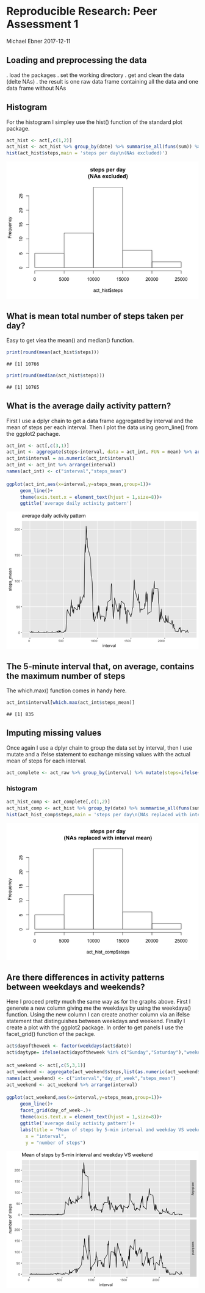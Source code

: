 Reproducible Research: Peer Assessment 1
================
Michael Ebner
2017-12-11

Loading and preprocessing the data
----------------------------------

. load the packages . set the working directory . get and clean the data (delte NAs) . the result is one raw data frame containing all the data and one data frame without NAs

Histogram
---------

For the histogram I simpley use the hist() function of the standard plot package.

``` r
act_hist <- act[,c(1,2)]
act_hist <- act_hist %>% group_by(date) %>% summarise_all(funs(sum)) %>% arrange(as.Date(date))
hist(act_hist$steps,main = 'steps per day\n(NAs excluded)')
```

![](PA1_michaeEbner_files/figure-markdown_github-ascii_identifiers/unnamed-chunk-1-1.png)

What is mean total number of steps taken per day?
-------------------------------------------------

Easy to get viea the mean() and median() function.

``` r
print(round(mean(act_hist$steps)))
```

    ## [1] 10766

``` r
print(round(median(act_hist$steps)))
```

    ## [1] 10765

What is the average daily activity pattern?
-------------------------------------------

First I use a dplyr chain to get a data frame aggregated by interval and the mean of steps per each interval. Then I plot the data using geom\_line() from the ggplot2 pachage.

``` r
act_int <- act[,c(3,1)]
act_int <- aggregate(steps~interval, data = act_int, FUN = mean) %>% arrange(interval)
act_int$interval = as.numeric(act_int$interval)
act_int <- act_int %>% arrange(interval)
names(act_int) <- c("interval","steps_mean")

ggplot(act_int,aes(x=interval,y=steps_mean,group=1))+
     geom_line()+
     theme(axis.text.x = element_text(hjust = 1,size=8))+
     ggtitle('average daily activity pattern')
```

![](PA1_michaeEbner_files/figure-markdown_github-ascii_identifiers/unnamed-chunk-3-1.png)

The 5-minute interval that, on average, contains the maximum number of steps
----------------------------------------------------------------------------

The which.max() function comes in handy here.

``` r
act_int$interval[which.max(act_int$steps_mean)]
```

    ## [1] 835

Imputing missing values
-----------------------

Once again I use a dplyr chain to group the data set by interval, then I use mutate and a ifelse statement to exchange missing values with the actual mean of steps for each interval.

``` r
act_complete <- act_raw %>% group_by(interval) %>% mutate(steps=ifelse(is.na(steps),mean(steps,na.rm=TRUE),steps))
```

### histogram

``` r
act_hist_comp <- act_complete[,c(1,2)]
act_hist_comp <- act_hist %>% group_by(date) %>% summarise_all(funs(sum)) %>% arrange(as.Date(date))
hist(act_hist_comp$steps,main = 'steps per day\n(NAs replaced with interval mean)')
```

![](PA1_michaeEbner_files/figure-markdown_github-ascii_identifiers/unnamed-chunk-6-1.png)

Are there differences in activity patterns between weekdays and weekends?
-------------------------------------------------------------------------

Here I proceed pretty much the same way as for the graphs above. First I generete a new column giving me the weekdays by using the weekdays() function. Using the new column I can create another column via an ifelse statement that distinguishes between weekdays and weekend. Finally I create a plot with the ggplot2 package. In order to get panels I use the facet\_grid() function of the packge.

``` r
act$dayoftheweek <- factor(weekdays(act$date))
act$daytype= ifelse(act$dayoftheweek %in% c("Sunday","Saturday"),"weekend","weekday")

act_weekend <- act[,c(5,3,1)]
act_weekend <- aggregate(act_weekend$steps,list(as.numeric(act_weekend$interval),act_weekend$daytype),FUN="mean")
names(act_weekend) <- c("interval","day_of_week","steps_mean")
act_weekend <- act_weekend %>% arrange(interval)

ggplot(act_weekend,aes(x=interval,y=steps_mean,group=1))+
     geom_line()+
     facet_grid(day_of_week~.)+
     theme(axis.text.x = element_text(hjust = 1,size=8))+
     ggtitle('average daily activity pattern')+
     labs(title = "Mean of steps by 5-min interval and weekday VS weekend",
       x = "interval",
       y = "number of steps")
```

![](PA1_michaeEbner_files/figure-markdown_github-ascii_identifiers/unnamed-chunk-7-1.png)
